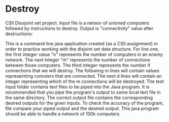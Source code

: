 # Destroy
CSII Disojoint set project. Input file is a networ of unioned computers followed by instructions to destroy. Output is "connectivity" value after destructions:

This is a command line java application created (as a CSII assignment) in order to practice working with the disjoint set data structure. For line one, the first integer value
"n" represents the number of computers in an enemy network. The next integer "m" represents the number of connections between those computers. The third integer represents the number
if connections that we will destroy. The following m lines will contain values represeinting comuters that are connected. The next d lines will contain an integer representing which
of the m connections will be destroyed. The test input folder contains text files to be piped into the Java program. It is recommended that you pipe the program's output to
some local text file in the same directory. The correct output file contains the corresponding desired outputs for the given  inputs. To check the accuracy of the program,
file compare your piped output and the desired output. This java program should be able to handle a network of 100k computers.
